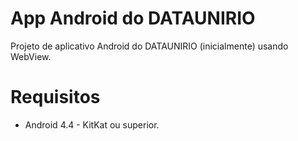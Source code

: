 # App Android do DATAUNIRIO

Projeto de aplicativo Android do DATAUNIRIO (inicialmente) usando WebView.

# Requisitos
* Android 4.4 - KitKat ou superior.
